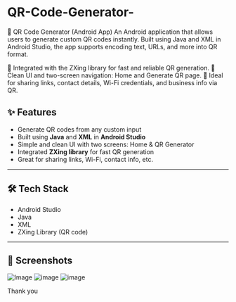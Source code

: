 # QR-Code-Generator-
📱 QR Code Generator (Android App) An Android application that allows users to generate custom QR codes instantly. Built using Java and XML in Android Studio, the app supports 
  encoding text, URLs, and more into QR format.

  
🔹 Integrated with the ZXing library for fast and reliable QR generation.
🔹 Clean UI and two-screen navigation: Home and Generate QR page.
🔹 Ideal for sharing links, contact details, Wi-Fi credentials, and business info via QR.

## ✨ Features

- Generate QR codes from any custom input
- Built using **Java** and **XML** in **Android Studio**
- Simple and clean UI with two screens: Home & QR Generator
- Integrated **ZXing library** for fast QR generation
- Great for sharing links, Wi-Fi, contact info, etc.

---

## 🛠️ Tech Stack

- Android Studio  
- Java  
- XML  
- ZXing Library (QR code)

---

## 📸 Screenshots

![Image](https://github.com/user-attachments/assets/0a4aa4a2-5864-49fa-aa01-fdae016b7b1b)
![image](https://github.com/user-attachments/assets/4097a3f3-a1c8-4896-80ec-533b84898344)
![image](https://github.com/user-attachments/assets/32567733-0a54-4542-a521-24deeaa700ad)

Thank you



